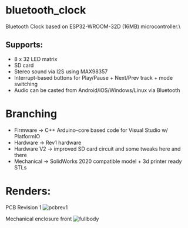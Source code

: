 # bluetooth_clock
Bluetooth Clock based on ESP32-WROOM-32D (16MB) microcontroller.\

## Supports:
* 8 x 32 LED matrix
* SD card 
* Stereo sound via I2S using MAX98357
* Interrupt-based buttons for Play/Pause + Next/Prev track + mode switching
* Audio can be casted from Android/iOS/Windows/Linux via Bluetooth

# Branching
* Firmware -> C++ Arduino-core based code for Visual Studio w/ PlatformIO
* Hardware -> Rev1 hardware
* Hardware V2 -> improved SD card circuit and some tweaks here and there
* Mechanical -> SolidWorks 2020 compatible model + 3d printer ready STLs

# Renders:
PCB Revision 1
![pcbrev1](./images/pcb_rev1.jpeg)

Mechanical enclosure front
![fullbody](./images/bluetooth_clock.jpeg)
